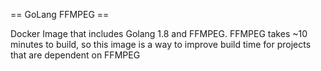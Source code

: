 == GoLang FFMPEG ==

Docker Image that includes Golang 1.8 and FFMPEG.
FFMPEG takes ~10 minutes to build, so this image is a way to improve build time for projects that are dependent on FFMPEG
